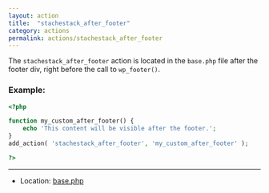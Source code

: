 ```yaml
---
layout: action
title:  "stachestack_after_footer"
category: actions
permalink: actions/stachestack_after_footer
---
```


The `stachestack_after_footer` action is located in the `base.php` file after the footer div, right before the call to `wp_footer()`.

### Example:

```php
<?php

function my_custom_after_footer() {
	echo 'This content will be visible after the footer.';
}
add_action( 'stachestack_after_footer', 'my_custom_after_footer' );

?>
```

<hr>

* Location: [base.php](https://github.com/StacheStack/StacheStack/blob/master/base.php)